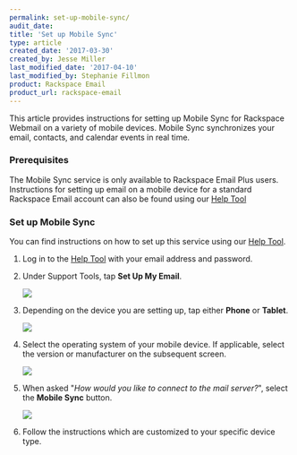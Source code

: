 ```yaml
---
permalink: set-up-mobile-sync/
audit_date:
title: 'Set up Mobile Sync'
type: article
created_date: '2017-03-30'
created_by: Jesse Miller
last_modified_date: '2017-04-10'
last_modified_by: Stephanie Fillmon
product: Rackspace Email
product_url: rackspace-email
---
```


This article provides instructions for setting up Mobile Sync for Rackspace Webmail on a variety of mobile devices.  Mobile Sync synchronizes your email, contacts, and calendar events in real time.

### Prerequisites

The Mobile Sync service is only available to Rackspace Email Plus users. Instructions for setting up email on a mobile device for a standard Rackspace Email account can also be found using our [Help Tool](https://emailhelp.rackspace.com/)

### Set up Mobile Sync

You can find instructions on how to set up this service using our [Help Tool](https://emailhelp.rackspace.com/).

1. Log in to the [Help Tool](https://emailhelp.rackspace.com/) with your email address and password.

2. Under Support Tools, tap **Set Up My Email**.

   <img src="{% asset_path rackspace-email/set-up-mobile-sync/mobile sync setup 1.PNG %}" />

3. Depending on the device you are setting up, tap either **Phone** or **Tablet**.

   <img src="{% asset_path rackspace-email/set-up-mobile-sync/mobile sync setup 2.PNG %}" />

4. Select the operating system of your mobile device. If applicable, select the version or manufacturer on the subsequent screen.

   <img src="{% asset_path rackspace-email/set-up-mobile-sync/mobile sync setup 3.PNG %}" />

5. When asked "*How would you like to connect to the mail server?*", select the **Mobile Sync** button.

   <img src="{% asset_path rackspace-email/set-up-mobile-sync/mobile sync setup 4.PNG %}" />

6. Follow the instructions which are customized to your specific device type.
